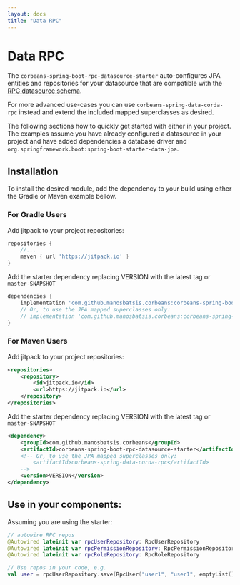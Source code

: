 ```yaml
---
layout: docs
title: "Data RPC"
---
```


# Data RPC

The `corbeans-spring-boot-rpc-datasource-starter` auto-configures JPA entities and repositories 
for your datasource that are compatible with the  
[RPC datasource schema](https://docs.corda.net/clientrpc.html?highlight=rpc#rpc-security-management).
 
For more advanced use-cases you can use `corbeans-spring-data-corda-rpc` instead and extend the included 
mapped superclasses as desired.

The following sections how to quickly get started with either in your project. The examples assume you have already 
configured a datasource in your project and have added dependencies a database driver and `org.springframework.boot:spring-boot-starter-data-jpa`.

## Installation

To install the desired module, add the dependency to your build  using either the Gradle or Maven example bellow.


### For Gradle Users

Add jitpack to your project repositories:

```groovy
repositories {
	//...
	maven { url 'https://jitpack.io' }
}
```

Add the starter dependency replacing VERSION with the latest tag or `master-SNAPSHOT`

```groovy
dependencies {
	implementation 'com.github.manosbatsis.corbeans:corbeans-spring-boot-rpc-datasource-starter:VERSION'
	// Or, to use the JPA mapped superclasses only:
	// implementation 'com.github.manosbatsis.corbeans:corbeans-spring-data-corda-rpc:VERSION'
}
```

### For Maven Users

Add jitpack to your project repositories:

```xml
<repositories>
	<repository>
		<id>jitpack.io</id>
		<url>https://jitpack.io</url>
	</repository>
</repositories>
```

Add the starter dependency replacing VERSION with the latest tag or `master-SNAPSHOT`

```xml
<dependency>
	<groupId>com.github.manosbatsis.corbeans</groupId>
	<artifactId>corbeans-spring-boot-rpc-datasource-starter</artifactId>
	<!-- Or, to use the JPA mapped superclasses only:
		<artifactId>corbeans-spring-data-corda-rpc</artifactId>
	-->
	<version>VERSION</version>
</dependency>
```


## Use in your components:

Assuming you are using the starter:

```kotlin
// autowire RPC repos
@Autowired lateinit var rpcUserRepository: RpcUserRepository
@Autowired lateinit var rpcPermissionRepository: RpcPermissionRepository
@Autowired lateinit var rpcRoleRepository: RpcRoleRepository

// Use repos in your code, e.g.
val user = rpcUserRepository.save(RpcUser("user1", "user1", emptyList()))
```